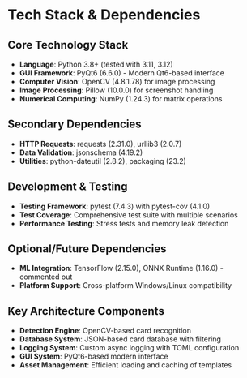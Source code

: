 # Tech Stack & Dependencies

## Core Technology Stack
- **Language**: Python 3.8+ (tested with 3.11, 3.12)
- **GUI Framework**: PyQt6 (6.6.0) - Modern Qt6-based interface
- **Computer Vision**: OpenCV (4.8.1.78) for image processing
- **Image Processing**: Pillow (10.0.0) for screenshot handling
- **Numerical Computing**: NumPy (1.24.3) for matrix operations

## Secondary Dependencies
- **HTTP Requests**: requests (2.31.0), urllib3 (2.0.7)
- **Data Validation**: jsonschema (4.19.2)
- **Utilities**: python-dateutil (2.8.2), packaging (23.2)

## Development & Testing
- **Testing Framework**: pytest (7.4.3) with pytest-cov (4.1.0)
- **Test Coverage**: Comprehensive test suite with multiple scenarios
- **Performance Testing**: Stress tests and memory leak detection

## Optional/Future Dependencies
- **ML Integration**: TensorFlow (2.15.0), ONNX Runtime (1.16.0) - commented out
- **Platform Support**: Cross-platform Windows/Linux compatibility

## Key Architecture Components
- **Detection Engine**: OpenCV-based card recognition
- **Database System**: JSON-based card database with filtering
- **Logging System**: Custom async logging with TOML configuration
- **GUI System**: PyQt6-based modern interface
- **Asset Management**: Efficient loading and caching of templates